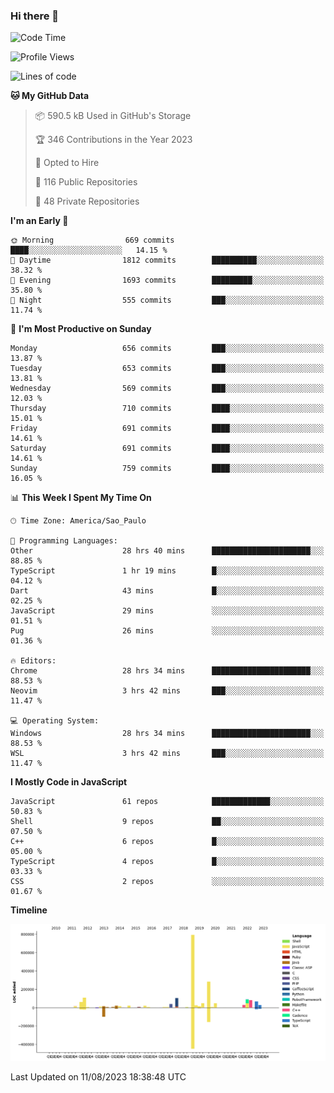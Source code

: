 ### Hi there 👋

<!--START_SECTION:waka-->
![Code Time](http://img.shields.io/badge/Code%20Time-4%2C871%20hrs%2046%20mins-blue)

![Profile Views](http://img.shields.io/badge/Profile%20Views-5-blue)

![Lines of code](https://img.shields.io/badge/From%20Hello%20World%20I%27ve%20Written-2.0%20million%20lines%20of%20code-blue)

**🐱 My GitHub Data** 

> 📦 590.5 kB Used in GitHub's Storage 
 > 
> 🏆 346 Contributions in the Year 2023
 > 
> 💼 Opted to Hire
 > 
> 📜 116 Public Repositories 
 > 
> 🔑 48 Private Repositories 
 > 
**I'm an Early 🐤** 

```text
🌞 Morning                669 commits         ████░░░░░░░░░░░░░░░░░░░░░   14.15 % 
🌆 Daytime                1812 commits        ██████████░░░░░░░░░░░░░░░   38.32 % 
🌃 Evening                1693 commits        █████████░░░░░░░░░░░░░░░░   35.80 % 
🌙 Night                  555 commits         ███░░░░░░░░░░░░░░░░░░░░░░   11.74 % 
```
📅 **I'm Most Productive on Sunday** 

```text
Monday                   656 commits         ███░░░░░░░░░░░░░░░░░░░░░░   13.87 % 
Tuesday                  653 commits         ███░░░░░░░░░░░░░░░░░░░░░░   13.81 % 
Wednesday                569 commits         ███░░░░░░░░░░░░░░░░░░░░░░   12.03 % 
Thursday                 710 commits         ████░░░░░░░░░░░░░░░░░░░░░   15.01 % 
Friday                   691 commits         ████░░░░░░░░░░░░░░░░░░░░░   14.61 % 
Saturday                 691 commits         ████░░░░░░░░░░░░░░░░░░░░░   14.61 % 
Sunday                   759 commits         ████░░░░░░░░░░░░░░░░░░░░░   16.05 % 
```


📊 **This Week I Spent My Time On** 

```text
🕑︎ Time Zone: America/Sao_Paulo

💬 Programming Languages: 
Other                    28 hrs 40 mins      ██████████████████████░░░   88.85 % 
TypeScript               1 hr 19 mins        █░░░░░░░░░░░░░░░░░░░░░░░░   04.12 % 
Dart                     43 mins             █░░░░░░░░░░░░░░░░░░░░░░░░   02.25 % 
JavaScript               29 mins             ░░░░░░░░░░░░░░░░░░░░░░░░░   01.51 % 
Pug                      26 mins             ░░░░░░░░░░░░░░░░░░░░░░░░░   01.36 % 

🔥 Editors: 
Chrome                   28 hrs 34 mins      ██████████████████████░░░   88.53 % 
Neovim                   3 hrs 42 mins       ███░░░░░░░░░░░░░░░░░░░░░░   11.47 % 

💻 Operating System: 
Windows                  28 hrs 34 mins      ██████████████████████░░░   88.53 % 
WSL                      3 hrs 42 mins       ███░░░░░░░░░░░░░░░░░░░░░░   11.47 % 
```

**I Mostly Code in JavaScript** 

```text
JavaScript               61 repos            █████████████░░░░░░░░░░░░   50.83 % 
Shell                    9 repos             ██░░░░░░░░░░░░░░░░░░░░░░░   07.50 % 
C++                      6 repos             █░░░░░░░░░░░░░░░░░░░░░░░░   05.00 % 
TypeScript               4 repos             █░░░░░░░░░░░░░░░░░░░░░░░░   03.33 % 
CSS                      2 repos             ░░░░░░░░░░░░░░░░░░░░░░░░░   01.67 % 
```



**Timeline**

![Lines of Code chart](https://raw.githubusercontent.com/jampow/jampow/master/assets/bar_graph.png)


 Last Updated on 11/08/2023 18:38:48 UTC
<!--END_SECTION:waka-->
